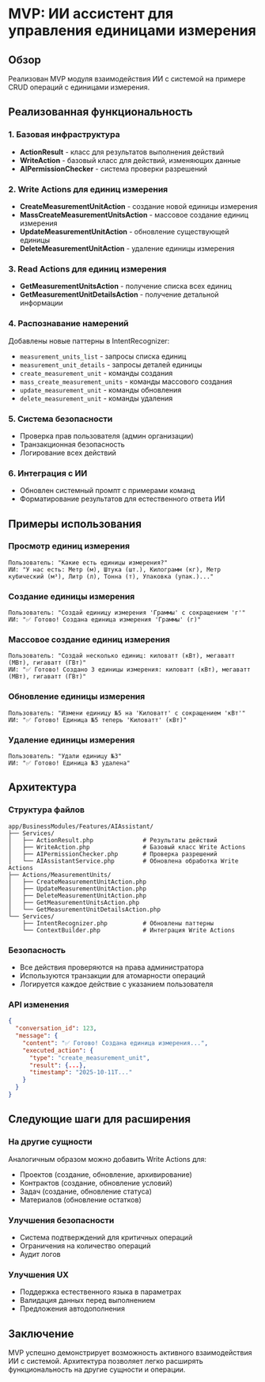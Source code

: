 # MVP: ИИ ассистент для управления единицами измерения

## Обзор
Реализован MVP модуля взаимодействия ИИ с системой на примере CRUD операций с единицами измерения.

## Реализованная функциональность

### 1. Базовая инфраструктура
- **ActionResult** - класс для результатов выполнения действий
- **WriteAction** - базовый класс для действий, изменяющих данные
- **AIPermissionChecker** - система проверки разрешений

### 2. Write Actions для единиц измерения
- **CreateMeasurementUnitAction** - создание новой единицы измерения
- **MassCreateMeasurementUnitsAction** - массовое создание единиц измерения
- **UpdateMeasurementUnitAction** - обновление существующей единицы
- **DeleteMeasurementUnitAction** - удаление единицы измерения

### 3. Read Actions для единиц измерения
- **GetMeasurementUnitsAction** - получение списка всех единиц
- **GetMeasurementUnitDetailsAction** - получение детальной информации

### 4. Распознавание намерений
Добавлены новые паттерны в IntentRecognizer:
- `measurement_units_list` - запросы списка единиц
- `measurement_unit_details` - запросы деталей единицы
- `create_measurement_unit` - команды создания
- `mass_create_measurement_units` - команды массового создания
- `update_measurement_unit` - команды обновления
- `delete_measurement_unit` - команды удаления

### 5. Система безопасности
- Проверка прав пользователя (админ организации)
- Транзакционная безопасность
- Логирование всех действий

### 6. Интеграция с ИИ
- Обновлен системный промпт с примерами команд
- Форматирование результатов для естественного ответа ИИ

## Примеры использования

### Просмотр единиц измерения
```
Пользователь: "Какие есть единицы измерения?"
ИИ: "У нас есть: Метр (м), Штука (шт.), Килограмм (кг), Метр кубический (м³), Литр (л), Тонна (т), Упаковка (упак.)..."
```

### Создание единицы измерения
```
Пользователь: "Создай единицу измерения 'Граммы' с сокращением 'г'"
ИИ: "✅ Готово! Создана единица измерения 'Граммы' (г)"
```

### Массовое создание единиц измерения
```
Пользователь: "Создай несколько единиц: киловатт (кВт), мегаватт (МВт), гигаватт (ГВт)"
ИИ: "✅ Готово! Создано 3 единицы измерения: киловатт (кВт), мегаватт (МВт), гигаватт (ГВт)"
```

### Обновление единицы измерения
```
Пользователь: "Измени единицу №5 на 'Киловатт' с сокращением 'кВт'"
ИИ: "✅ Готово! Единица №5 теперь 'Киловатт' (кВт)"
```

### Удаление единицы измерения
```
Пользователь: "Удали единицу №3"
ИИ: "✅ Готово! Единица №3 удалена"
```

## Архитектура

### Структура файлов
```
app/BusinessModules/Features/AIAssistant/
├── Services/
│   ├── ActionResult.php              # Результаты действий
│   ├── WriteAction.php               # Базовый класс Write Actions
│   ├── AIPermissionChecker.php       # Проверка разрешений
│   └── AIAssistantService.php        # Обновлена обработка Write Actions
├── Actions/MeasurementUnits/
│   ├── CreateMeasurementUnitAction.php
│   ├── UpdateMeasurementUnitAction.php
│   ├── DeleteMeasurementUnitAction.php
│   ├── GetMeasurementUnitsAction.php
│   └── GetMeasurementUnitDetailsAction.php
└── Services/
    ├── IntentRecognizer.php          # Обновлены паттерны
    └── ContextBuilder.php            # Интеграция Write Actions
```

### Безопасность
- Все действия проверяются на права администратора
- Используются транзакции для атомарности операций
- Логируется каждое действие с указанием пользователя

### API изменения
```json
{
  "conversation_id": 123,
  "message": {
    "content": "✅ Готово! Создана единица измерения...",
    "executed_action": {
      "type": "create_measurement_unit",
      "result": {...},
      "timestamp": "2025-10-11T..."
    }
  }
}
```

## Следующие шаги для расширения

### На другие сущности
Аналогичным образом можно добавить Write Actions для:
- Проектов (создание, обновление, архивирование)
- Контрактов (создание, обновление условий)
- Задач (создание, обновление статуса)
- Материалов (обновление остатков)

### Улучшения безопасности
- Система подтверждений для критичных операций
- Ограничения на количество операций
- Аудит логов

### Улучшения UX
- Поддержка естественного языка в параметрах
- Валидация данных перед выполнением
- Предложения автодополнения

## Заключение
MVP успешно демонстрирует возможность активного взаимодействия ИИ с системой. Архитектура позволяет легко расширять функциональность на другие сущности и операции.
